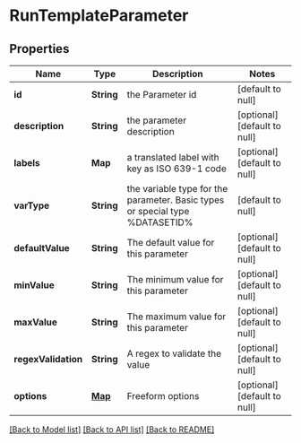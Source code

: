 # RunTemplateParameter
## Properties

| Name | Type | Description | Notes |
|------------ | ------------- | ------------- | -------------|
| **id** | **String** | the Parameter id | [default to null] |
| **description** | **String** | the parameter description | [optional] [default to null] |
| **labels** | **Map** | a translated label with key as ISO 639-1 code | [optional] [default to null] |
| **varType** | **String** | the variable type for the parameter. Basic types or special type %DATASETID% | [default to null] |
| **defaultValue** | **String** | The default value for this parameter | [optional] [default to null] |
| **minValue** | **String** | The minimum value for this parameter | [optional] [default to null] |
| **maxValue** | **String** | The maximum value for this parameter | [optional] [default to null] |
| **regexValidation** | **String** | A regex to validate the value | [optional] [default to null] |
| **options** | [**Map**](AnyType.md) | Freeform options | [optional] [default to null] |

[[Back to Model list]](../README.md#documentation-for-models) [[Back to API list]](../README.md#documentation-for-api-endpoints) [[Back to README]](../README.md)


